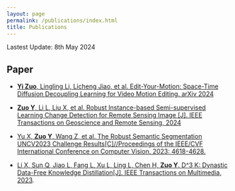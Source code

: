 ```yaml
---
layout: page
permalink: /publications/index.html
title: Publications
---
```


<!-- Lastest Update: 15th Sep 2023&nbsp;  [中文版本 (Chinese Version)](../file/publications-zh/) -->
Lastest Update: 8th May 2024

## Paper

- [**Yi Zuo**, Lingling Li, Licheng Jiao, et al. Edit-Your-Motion: Space-Time Diffusion Decoupling Learning for Video Motion Editing. arXiv 2024](https://arxiv.org/abs/2405.04496)

- [**Zuo Y**, Li L, Liu X, et al. Robust Instance-based Semi-supervised Learning Change Detection for Remote Sensing Image [J]. IEEE Transactions on Geoscience and Remote Sensing, 2024](https://ieeexplore.ieee.org/abstract/document/10475371)

- [Yu X, **Zuo Y**, Wang Z, et al. The Robust Semantic Segmentation UNCV2023 Challenge Results[C]//Proceedings of the IEEE/CVF International Conference on Computer Vision. 2023: 4618-4628.](https://openaccess.thecvf.com/content/ICCV2023W/UnCV/papers/Yu_The_Robust_Semantic_Segmentation_UNCV2023_Challenge_Results_ICCVW_2023_paper.pdf)

- [Li X, Sun Q, Jiao L, Fang L, Xu L, Ling L, Chen H, **Zuo Y**. D^3 K: Dynastic Data-Free Knowledge Distillation[J]. IEEE Transactions on Multimedia, 2023](https://ieeexplore.ieee.org/document/10015053).

